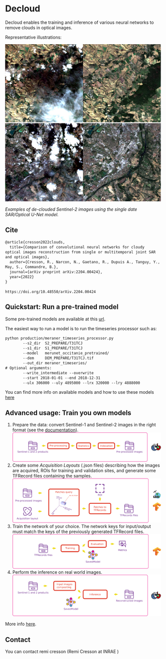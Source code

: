 # Decloud

Decloud enables the training and inference of various neural networks to remove clouds in optical images.

Representative illustrations:

![](doc/images/cap2.jpg)
![](doc/images/cap1.jpg)

*Examples of de-clouded Sentinel-2 images using the single date SAR/Optical U-Net model.*

## Cite

```
@article{cresson2022clouds,
  title={Comparison of convolutional neural networks for cloudy optical images reconstruction from single or multitemporal joint SAR and optical images},
  author={Cresson, R., Narcon, N., Gaetano, R., Dupuis A., Tanguy, Y., May, S., Commandre, B.},
  journal={arXiv preprint arXiv:2204.00424},
  year={2022}
}

https://doi.org/10.48550/arXiv.2204.00424

```

## Quickstart: Run a pre-trained model
Some pre-trained models are available at this [url](https://nextcloud.inrae.fr/s/DEy4PgR2igSQKKH). 

The easiest way to run a model is to run the timeseries processor such as: 

```
python production/meraner_timeseries_processor.py
        --s2_dir  S2_PREPARE/T31TCJ 
        --s1_dir  S1_PREPARE/T31TCJ
        --model   merunet_occitanie_pretrained/
        --dem     DEM_PREPARE/T31TCJ.tif
        --out_dir meraner_timeseries/
# Optional arguments:
        --write_intermediate --overwrite
        --start 2018-01-01 --end 2018-12-31 
        --ulx 306000 --uly 4895000 --lrx 320000 --lry 4888000
```

You can find more info on available models and how to use these models [here](doc/pretrained_models.md)



## Advanced usage: Train you own models

1. Prepare the data: convert Sentinel-1 and Sentinel-2 images in the right format (see the [documentation](doc/user_doc.md#Part-A:-data-preparation)).
![](doc/images/step_1.png)
2. Create some *Acquisition Layouts* (.json files) describing how the images are acquired, ROIs for training and validation sites, and generate some TFRecord files containing the samples.
![](doc/images/step_2.png)
3. Train the network of your choice. The network keys for input/output must match the keys of the previously generated TFRecord files.
![](doc/images/step_3.png)
4. Perform the inference on real world images.
![](doc/images/step_4.png)

More info [here](doc/user_doc.md).

## Contact

You can contact remi cresson (Remi Cresson at INRAE )


